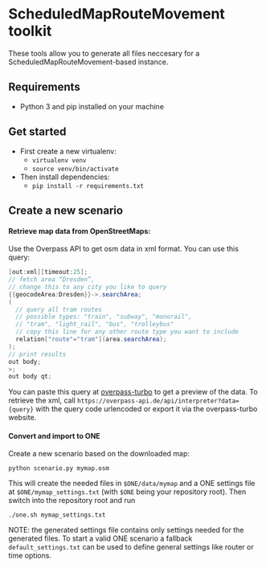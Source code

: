 # ScheduledMapRouteMovement toolkit

These tools allow you to generate all files neccesary for a ScheduledMapRouteMovement-based instance.

## Requirements
* Python 3 and pip installed on your machine
  
## Get started
* First create a new virtualenv:
  * `virtualenv venv`
  * `source venv/bin/activate`
* Then install dependencies:
  * `pip install -r requirements.txt`

## Create a new scenario

#### Retrieve map data from OpenStreetMaps:

Use the Overpass API to get osm data in xml format.
You can use this query:

```java
[out:xml][timeout:25];
// fetch area “Dresden”, 
// change this to any city you like to query
{{geocodeArea:Dresden}}->.searchArea;
(
  // query all tram routes
  // possible types: "train", "subway", "monorail", 
  // "tram", "light_rail", "bus", "trolleybus"
  // copy this line for any other route type you want to include
  relation["route"="tram"](area.searchArea);
);
// print results
out body;
>;
out body qt;
```

You can paste this query at [overpass-turbo](https://overpass-turbo.eu/) to get a preview of the data.
To retrieve the xml, call `https://overpass-api.de/api/interpreter?data={query}` with the query code 
urlencoded or export it via the overpass-turbo website.

#### Convert and import to ONE

Create a new scenario based on the downloaded map:

`python scenario.py mymap.osm`

This will create the needed files in `$ONE/data/mymap` and a ONE settings file at `$ONE/mymap_settings.txt` (with `$ONE` being your repository root). Then switch into the repository root and run

`./one.sh mymap_settings.txt`


NOTE: the generated settings file contains only settings needed for the generated files. To start a valid ONE scenario a fallback `default_settings.txt` can be used to define general settings like router or time options.
